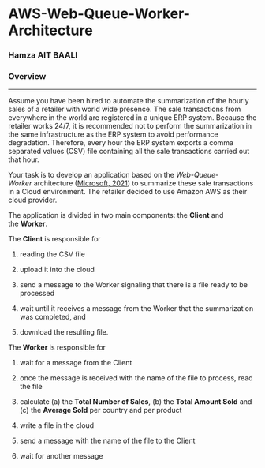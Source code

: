 # AWS-Web-Queue-Worker-Architecture

### Hamza AIT BAALI

### Overview
--------

Assume you have been hired to automate the summarization of the hourly sales of a retailer with world wide presence. The sale transactions from everywhere in the world are registered in a unique ERP system. Because the retailer works 24/7, it is recommended not to perform the summarization in the same infrastructure as the ERP system to avoid performance degradation. Therefore, every hour the ERP system exports a comma separated values (CSV) file containing all the sale transactions carried out that hour.

Your task is to develop an application based on the *Web-Queue-Worker* architecture ([Microsoft, 2021](https://docs.microsoft.com/en-us/azure/architecture/guide/architecture-styles/web-queue-worker)) to summarize these sale transactions in a Cloud environment. The retailer decided to use Amazon AWS as their cloud provider.

The application is divided in two main components: the **Client** and the **Worker**.

The **Client** is responsible for

1.  reading the CSV file

2.  upload it into the cloud

3.  send a message to the Worker signaling that there is a file ready to be processed

4.  wait until it receives a message from the Worker that the summarization was completed, and

5.  download the resulting file.

The **Worker** is responsible for

1.  wait for a message from the Client

2.  once the message is received with the name of the file to process, read the file

3.  calculate (a) the **Total Number of Sales**, (b) the **Total Amount Sold** and (c) the **Average Sold** per country and per product

4.  write a file in the cloud

5.  send a message with the name of the file to the Client

6.  wait for another message